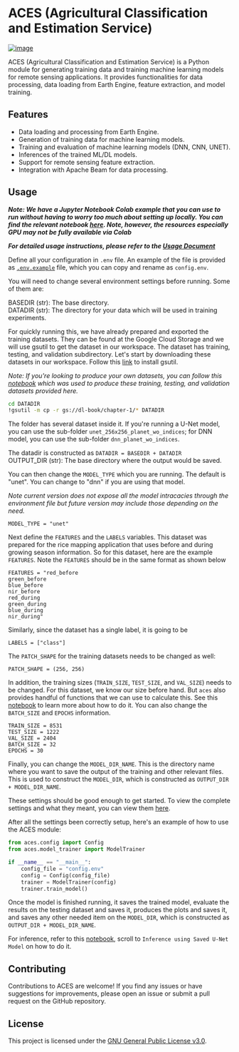 # ACES (Agricultural Classification and Estimation Service)

[![image](https://img.shields.io/pypi/v/servir-aces.svg)](https://pypi.python.org/pypi/servir-aces)

ACES (Agricultural Classification and Estimation Service) is a Python module for generating training data and training machine learning models for remote sensing applications. It provides functionalities for data processing, data loading from Earth Engine, feature extraction, and model training.

## Features

- Data loading and processing from Earth Engine.
- Generation of training data for machine learning models.
- Training and evaluation of machine learning models (DNN, CNN, UNET).
- Inferences of the trained ML/DL models.
- Support for remote sensing feature extraction.
- Integration with Apache Beam for data processing.


## Usage

***Note: We have a Jupyter Notebook Colab example that you can use to run without having to worry too much about setting up locally. You can find the relevant notebook [here](https://github.com/SERVIR/servir-aces/blob/main/notebook/Rice_Mapping_Bhutan_2021.ipynb). Note, however, the resources especially GPU may not be fully available via Colab***

***For detailed usage instructions, please refer to the [Usage Document](docs/usage.md)***

Define all your configuration in `.env` file. An example of the file is provided as [`.env.example`](https://github.com/SERVIR/servir-aces/blob/main/.env.example) file, which you can copy and rename as `config.env`.

You will need to change several environment settings before running. Some of them are:

BASEDIR (str): The base directory. \
DATADIR (str): The directory for your data which will be used in training experiments.

For quickly running this, we have already prepared and exported the training datasets. They can be found at the Google Cloud Storage and we will use gsutil to get the dataset in our workspace. The dataset has training, testing, and validation subdirectory. Let's start by downloading these datasets in our workspace. Follow this [link](https://cloud.google.com/storage/docs/gsutil_install) to install gsutil.

*Note: If you're looking to produce your own datasets, you can follow this [notebook](https://colab.research.google.com/drive/1LCFLeSCu969wIW8TD68-j4hfIu7WiRIK?usp=sharing) which was used to produce these training, testing, and validation datasets provided here.*

```sh
cd DATADIR
!gsutil -m cp -r gs://dl-book/chapter-1/* DATADIR
```

The folder has several dataset inside it. If you're running a U-Net model, you can use the sub-folder `unet_256x256_planet_wo_indices`; for DNN model, you can use the sub-folder `dnn_planet_wo_indices`.

The datadir is constructed as `DATADIR = BASEDIR + DATADIR` \
OUTPUT_DIR (str): The base directory where the output would be saved.

You can then change the `MODEL_TYPE` which you are running. The default is "unet". You can change to "dnn" if you are using that model.

*Note current version does not expose all the model intracacies through the environment file but future version may include those depending on the need.*

```
MODEL_TYPE = "unet"
```

Next define the `FEATURES` and the `LABELS` variables. This dataset was prepared for the rice mapping application that uses before and during growing season information. So for this dataset, here are the example `FEATURES`. Note the `FEATURES` should be in the same format as shown below

```
FEATURES = "red_before
green_before
blue_before
nir_before
red_during
green_during
blue_during
nir_during"
```

Similarly, since the dataset has a single label, it is going to be

```
LABELS = ["class"]
```

The `PATCH_SHAPE` for the training datasets needs to be changed as well:

```
PATCH_SHAPE = (256, 256)
```

In addition, the training sizes (`TRAIN_SIZE`, `TEST_SIZE`, and `VAL_SIZE`) needs to be changed. For this dataset, we know our size before hand. But `aces` also provides handful of functions that we can use to calculate this. See this [notebook](https://colab.research.google.com/drive/12WgDI3ptFZHmcfOw89fmPSsDwO-sXIUH?usp=sharing) to learn more about how to do it. You can also change the `BATCH_SIZE` and `EPOCHS` information.

```
TRAIN_SIZE = 8531
TEST_SIZE = 1222
VAL_SIZE = 2404
BATCH_SIZE = 32
EPOCHS = 30
```

Finally, you can change the `MODEL_DIR_NAME`. This is the directory name where you want to save the output of the training and other relevant files. This is used to construct the `MODEL_DIR`, which is constructed as `OUTPUT_DIR + MODEL_DIR_NAME`.

These settings should be good enough to get started. To view the complete settings and what they meant, you can view them [here](https://github.com/SERVIR/servir-aces/blob/main/.env.example).

After all the settings been correctly setup, here's an example of how to use the ACES module:

```python
from aces.config import Config
from aces.model_trainer import ModelTrainer

if __name__ == "__main__":
    config_file = "config.env"
    config = Config(config_file)
    trainer = ModelTrainer(config)
    trainer.train_model()
```

Once the model is finished running, it saves the trained model, evaluate the results on the testing dataset and saves it, produces the plots and saves it, and saves any other needed item on the `MODEL_DIR`, which is constructed as `OUTPUT_DIR + MODEL_DIR_NAME`.

For inference, refer to this [notebook](https://colab.research.google.com/drive/1wfzvIcpkjI4lT1oEADehD_Kp6iJD6hWr?authuser=2#scrollTo=hdFXAWSM7vKQ), scroll to `Inference using Saved U-Net Model` on how to do it.

## Contributing
Contributions to ACES are welcome! If you find any issues or have suggestions for improvements, please open an issue or submit a pull request on the GitHub repository.

## License
This project is licensed under the [GNU General Public License v3.0](https://github.com/SERVIR/servir-aces/blob/main/LICENSE).
